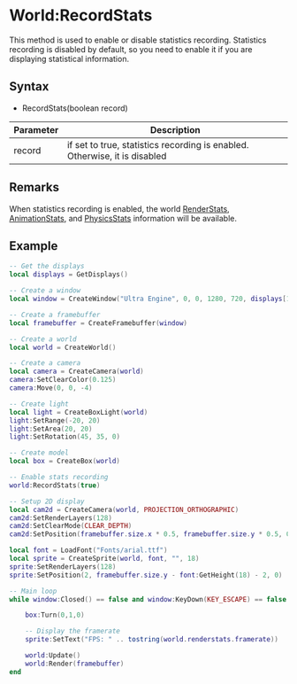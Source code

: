 # World:RecordStats

This method is used to enable or disable statistics recording. Statistics recording is disabled by default, so you need to enable it if you are displaying statistical information.

## Syntax

- RecordStats(boolean record)

| Parameter | Description |
|---|---|
| record | if set to true, statistics recording is enabled. Otherwise, it is disabled |

## Remarks

When statistics recording is enabled, the world [RenderStats](RenderStats.md), [AnimationStats](AnimationStats.md), and [PhysicsStats](PhysicsStats.md) information will be available.

## Example

```lua
-- Get the displays
local displays = GetDisplays()

-- Create a window
local window = CreateWindow("Ultra Engine", 0, 0, 1280, 720, displays[1])

-- Create a framebuffer
local framebuffer = CreateFramebuffer(window)

-- Create a world
local world = CreateWorld()

-- Create a camera
local camera = CreateCamera(world)
camera:SetClearColor(0.125)
camera:Move(0, 0, -4)

-- Create light
local light = CreateBoxLight(world)
light:SetRange(-20, 20)
light:SetArea(20, 20)
light:SetRotation(45, 35, 0)

-- Create model
local box = CreateBox(world)

-- Enable stats recording
world:RecordStats(true)

-- Setup 2D display
local cam2d = CreateCamera(world, PROJECTION_ORTHOGRAPHIC)
cam2d:SetRenderLayers(128)
cam2d:SetClearMode(CLEAR_DEPTH)
cam2d:SetPosition(framebuffer.size.x * 0.5, framebuffer.size.y * 0.5, 0)

local font = LoadFont("Fonts/arial.ttf")
local sprite = CreateSprite(world, font, "", 18)
sprite:SetRenderLayers(128)
sprite:SetPosition(2, framebuffer.size.y - font:GetHeight(18) - 2, 0)

-- Main loop
while window:Closed() == false and window:KeyDown(KEY_ESCAPE) == false do

    box:Turn(0,1,0)

    -- Display the framerate
    sprite:SetText("FPS: " .. tostring(world.renderstats.framerate))

    world:Update()
    world:Render(framebuffer)
end
```
